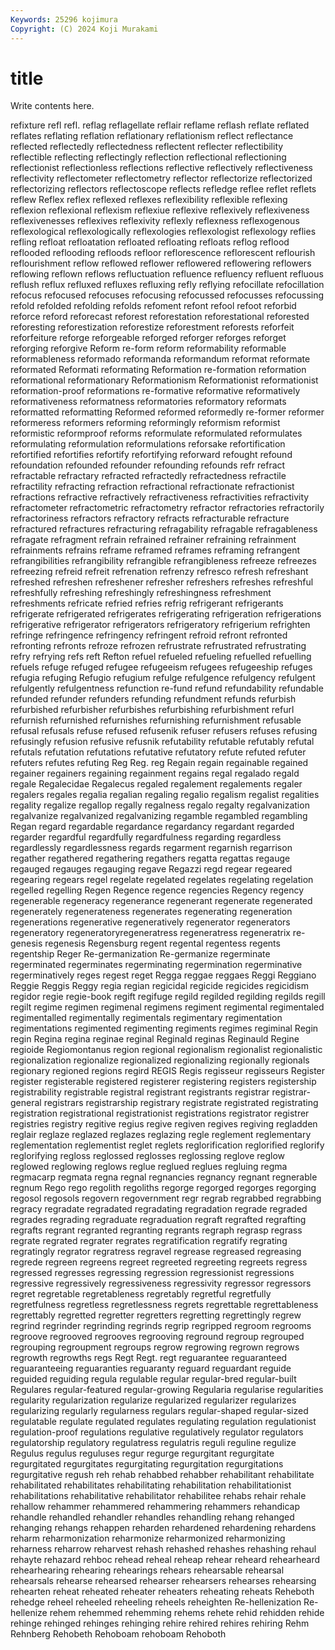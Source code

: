 ```yaml
---
Keywords: 25296 kojimura
Copyright: (C) 2024 Koji Murakami
---
```


# title

Write contents here.



refixture refl refl. reflag
reflagellate reflair reflame reflash reflate reflated reflates reflating reflation reflationary
reflationism reflect reflectance reflected reflectedly reflectedness reflectent reflecter reflectibility reflectible
reflecting reflectingly reflection reflectional reflectioning reflectionist reflectionless reflections reflective reflectively
reflectiveness reflectivity reflectometer reflectometry reflector reflectorize reflectorized reflectorizing reflectors reflectoscope
reflects refledge reflee reflet reflets reflew Reflex reflex reflexed reflexes
reflexibility reflexible reflexing reflexion reflexional reflexism reflexiue reflexive reflexively reflexiveness
reflexivenesses reflexives reflexivity reflexly reflexness reflexogenous reflexological reflexologically reflexologies reflexologist
reflexology reflies refling refloat refloatation refloated refloating refloats reflog reflood
reflooded reflooding refloods refloor reflorescence reflorescent reflourish reflourishment reflow reflowed
reflower reflowered reflowering reflowers reflowing reflown reflows refluctuation refluence refluency
refluent refluous reflush reflux refluxed refluxes refluxing refly reflying refocillate
refocillation refocus refocused refocuses refocusing refocussed refocusses refocussing refold refolded
refolding refolds refoment refont refool refoot reforbid reforce reford reforecast
reforest reforestation reforestational reforested reforesting reforestization reforestize reforestment reforests reforfeit
reforfeiture reforge reforgeable reforged reforger reforges reforget reforging reforgive Reform
re-form reform reformability reformable reformableness reformado reformanda reformandum reformat reformate
reformated Reformati reformating Reformation re-formation reformation reformational reformationary Reformationism Reformationist
reformationist reformation-proof reformations re-formative reformative reformatively reformativeness reformatness reformatories reformatory
reformats reformatted reformatting Reformed reformed reformedly re-former reformer reformeress reformers
reforming reformingly reformism reformist reformistic reformproof reforms reformulate reformulated reformulates
reformulating reformulation reformulations reforsake refortification refortified refortifies refortify refortifying reforward
refought refound refoundation refounded refounder refounding refounds refr refract refractable
refractary refracted refractedly refractedness refractile refractility refracting refraction refractional refractionate
refractionist refractions refractive refractively refractiveness refractivities refractivity refractometer refractometric refractometry
refractor refractories refractorily refractoriness refractors refractory refracts refracturable refracture refractured
refractures refracturing refragability refragable refragableness refragate refragment refrain refrained refrainer
refraining refrainment refrainments refrains reframe reframed reframes reframing refrangent refrangibilities
refrangibility refrangible refrangibleness refreeze refreezes refreezing refreid refreit refrenation refrenzy
refresco refresh refreshant refreshed refreshen refreshener refresher refreshers refreshes refreshful
refreshfully refreshing refreshingly refreshingness refreshment refreshments refricate refried refries refrig
refrigerant refrigerants refrigerate refrigerated refrigerates refrigerating refrigeration refrigerations refrigerative refrigerator
refrigerators refrigeratory refrigerium refrighten refringe refringence refringency refringent refroid refront
refronted refronting refronts refroze refrozen refrustrate refrustrated refrustrating refry refrying
refs reft Refton refuel refueled refueling refuelled refuelling refuels refuge
refuged refugee refugeeism refugees refugeeship refuges refugia refuging Refugio refugium
refulge refulgence refulgency refulgent refulgently refulgentness refunction re-fund refund refundability
refundable refunded refunder refunders refunding refundment refunds refurbish refurbished refurbisher
refurbishes refurbishing refurbishment refurl refurnish refurnished refurnishes refurnishing refurnishment refusable
refusal refusals refuse refused refusenik refuser refusers refuses refusing refusingly
refusion refusive refusnik refutability refutable refutably refutal refutals refutation refutations
refutative refutatory refute refuted refuter refuters refutes refuting Reg Reg.
reg Regain regain regainable regained regainer regainers regaining regainment regains
regal regalado regald regale Regalecidae Regalecus regaled regalement regalements regaler
regalers regales regalia regalian regaling regalio regalism regalist regalities regality
regalize regallop regally regalness regalo regalty regalvanization regalvanize regalvanized regalvanizing
regamble regambled regambling Regan regard regardable regardance regardancy regardant regarded
regarder regardful regardfully regardfulness regarding regardless regardlessly regardlessness regards regarment
regarnish regarrison regather regathered regathering regathers regatta regattas regauge regauged
regauges regauging regave Regazzi regd regear regeared regearing regears regel
regelate regelated regelates regelating regelation regelled regelling Regen Regence regence
regencies Regency regency regenerable regeneracy regenerance regenerant regenerate regenerated regenerately
regenerateness regenerates regenerating regeneration regenerations regenerative regeneratively regenerator regenerators regeneratory
regeneratoryregeneratress regeneratress regeneratrix re-genesis regenesis Regensburg regent regental regentess regents
regentship Reger Re-germanization Re-germanize regerminate regerminated regerminates regerminating regermination regerminative
regerminatively reges regest reget Regga reggae reggaes Reggi Reggiano Reggie
Reggis Reggy regia regian regicidal regicide regicides regicidism regidor regie
regie-book regift regifuge regild regilded regilding regilds regill regilt regime
regimen regimenal regimens regiment regimental regimentaled regimentalled regimentally regimentals regimentary
regimentation regimentations regimented regimenting regiments regimes regiminal Regin regin Regina
regina reginae reginal Reginald reginas Reginauld Regine regioide Regiomontanus region
regional regionalism regionalist regionalistic regionalization regionalize regionalized regionalizing regionally regionals
regionary regioned regions regird REGIS Regis regisseur regisseurs Register register
registerable registered registerer registering registers registership registrability registrable registral registrant
registrants registrar registrar-general registrars registrarship registrary registrate registrated registrating registration
registrational registrationist registrations registrator registrer registries registry regitive regius regive
regiven regives regiving regladden reglair reglaze reglazed reglazes reglazing regle
reglement reglementary reglementation reglementist reglet reglets reglorification reglorified reglorify reglorifying
regloss reglossed reglosses reglossing reglove reglow reglowed reglowing reglows reglue
reglued reglues regluing regma regmacarp regmata regna regnal regnancies regnancy
regnant regnerable regnum Rego rego regolith regoliths regorge regorged regorges
regorging regosol regosols regovern regovernment regr regrab regrabbed regrabbing regracy
regradate regradated regradating regradation regrade regraded regrades regrading regraduate regraduation
regraft regrafted regrafting regrafts regrant regranted regranting regrants regraph regrasp
regrass regrate regrated regrater regrates regratification regratify regrating regratingly regrator
regratress regravel regrease regreased regreasing regrede regreen regreens regreet regreeted
regreeting regreets regress regressed regresses regressing regression regressionist regressions regressive
regressively regressiveness regressivity regressor regressors regret regretable regretableness regretably regretful
regretfully regretfulness regretless regretlessness regrets regrettable regrettableness regrettably regretted regretter
regretters regretting regrettingly regrew regrind regrinder regrinding regrinds regrip regripped
regroom regrooms regroove regrooved regrooves regrooving reground regroup regrouped regrouping
regroupment regroups regrow regrowing regrown regrows regrowth regrowths regs Regt
Regt. regt reguarantee reguaranteed reguaranteeing reguaranties reguaranty reguard reguardant reguide
reguided reguiding regula regulable regular regular-bred regular-built Regulares regular-featured regular-growing
Regularia regularise regularities regularity regularization regularize regularized regularizer regularizes regularizing
regularly regularness regulars regular-shaped regular-sized regulatable regulate regulated regulates regulating
regulation regulationist regulation-proof regulations regulative regulatively regulator regulators regulatorship regulatory
regulatress regulatris reguli reguline regulize Regulus regulus reguluses regur regurge
regurgitant regurgitate regurgitated regurgitates regurgitating regurgitation regurgitations regurgitative regush reh
rehab rehabbed rehabber rehabilitant rehabilitate rehabilitated rehabilitates rehabilitating rehabilitation rehabilitationist
rehabilitations rehabilitative rehabilitator rehabilitee rehabs rehair rehale rehallow rehammer rehammered
rehammering rehammers rehandicap rehandle rehandled rehandler rehandles rehandling rehang rehanged
rehanging rehangs rehappen reharden rehardened rehardening rehardens reharm reharmonization reharmonize
reharmonized reharmonizing reharness reharrow reharvest rehash rehashed rehashes rehashing rehaul
rehayte rehazard rehboc rehead reheal reheap rehear reheard rehearheard rehearhearing
rehearing rehearings rehears rehearsable rehearsal rehearsals rehearse rehearsed rehearser rehearsers
rehearses rehearsing rehearten reheat reheated reheater reheaters reheating reheats Reheboth
rehedge reheel reheeled reheeling reheels reheighten Re-hellenization Re-hellenize rehem rehemmed
rehemming rehems rehete rehid rehidden rehide rehinge rehinged rehinges rehinging
rehire rehired rehires rehiring Rehm Rehnberg Rehobeth Rehoboam rehoboam Rehoboth
